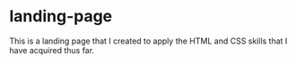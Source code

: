 # landing-page
This is a landing page that I created to apply the HTML and CSS skills that I have acquired thus far.